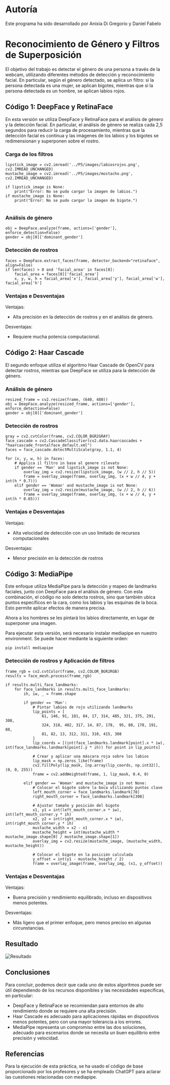 # Autoría
Este programa ha sido desarrollado por Anixia Di Gregorio y Daniel Fabelo 

# Reconocimiento de Género y Filtros de Superposición

El objetivo del trabajo es detectar el género de una persona a través de la webcam, utilizando diferentes métodos de detección y reconocimiento facial. En particular, según el género detectado, se aplica un filtro: si la persona detectada es una mujer, se aplican bigotes, mientras que si la persona detectada es un hombre, se aplican labios rojos.

## Código 1: DeepFace y RetinaFace

En esta versión se utiliza DeepFace y RetinaFace para el análisis de género y la detección facial. En particular, el análisis de género se realiza cada 2,5 segundos para reducir la carga de procesamiento, mientras que la detección facial es continua y las imágenes de los labios y los bigotes se redimensionan y superponen sobre el rostro.

### Carga de los filtros
```
lipstick_image = cv2.imread('../P5/images/labiosrojos.png', cv2.IMREAD_UNCHANGED)
mustache_image = cv2.imread('../P5/images/mostacho.png', cv2.IMREAD_UNCHANGED)

if lipstick_image is None:
    print("Error: No se pudo cargar la imagen de labios.")
if mustache_image is None:
    print("Error: No se pudo cargar la imagen de bigote.") 
    
```

### Análisis de género
```
obj = DeepFace.analyze(frame, actions=['gender'], enforce_detection=False)
gender = obj[0]['dominant_gender']
```

### Detección de rostros
```
faces = DeepFace.extract_faces(frame, detector_backend="retinaface", align=False)
if len(faces) > 0 and 'facial_area' in faces[0]:
    facial_area = faces[0]['facial_area']
    x, y, w, h = facial_area['x'], facial_area['y'], facial_area['w'], facial_area['h']
```

### Ventajas e Desventajas
Ventajas: 
* Alta precisión en la detección de rostros y en el análisis de género.

Desventajas: 
* Requiere mucha potencia computacional.

## Código 2: Haar Cascade

El segundo enfoque utiliza el algoritmo Haar Cascade de OpenCV para detectar rostros, mientras que DeepFace se utiliza para la detección de género.

### Análisis de género
```
resized_frame = cv2.resize(frame, (640, 480))
obj = DeepFace.analyze(resized_frame, actions=['gender'], enforce_detection=False)
gender = obj[0]['dominant_gender']
```

### Detección de rostros
```
gray = cv2.cvtColor(frame, cv2.COLOR_BGR2GRAY)
face_cascade = cv2.CascadeClassifier(cv2.data.haarcascades + "haarcascade_frontalface_default.xml")
faces = face_cascade.detectMultiScale(gray, 1.1, 4)

for (x, y, w, h) in faces:
    # Applica il filtro in base al genere rilevato
    if gender == 'Man' and lipstick_image is not None:
        overlay_img = cv2.resize(lipstick_image, (w // 2, h // 5))
        frame = overlay_image(frame, overlay_img, (x + w // 4, y + int(h * 0.7)))
    elif gender == 'Woman' and mustache_image is not None:
        overlay_img = cv2.resize(mustache_image, (w // 2, h // 6))
        frame = overlay_image(frame, overlay_img, (x + w // 4, y + int(h * 0.65)))
```
### Ventajas e Desventajas
Ventajas: 
* Alta velocidad de detección con un uso limitado de recursos computacionales

Desventajas: 
* Menor precisión en la detección de rostros

## Código 3: MediaPipe

Este enfoque utiliza MediaPipe para la detección y mapeo de landmarks faciales, junto con DeepFace para el análisis de género. Con esta combinación, el código no solo detecta rostros, sino que también ubica puntos específicos en la cara, como los labios y las esquinas de la boca. Esto permite aplicar efectos de manera precisa.

Ahora a los hombres se les pintará los labios directamente, en lugar de superponer una imagen.

Para ejecutar esta versión, será necesario instalar mediapipe en nuestro environment. Se puede hacer mediante la siguiente orden:
```
pip install mediapipe

```

### Detección de rostros y Aplicación de filtros
```
frame_rgb = cv2.cvtColor(frame, cv2.COLOR_BGR2RGB)
results = face_mesh.process(frame_rgb)

if results.multi_face_landmarks:
    for face_landmarks in results.multi_face_landmarks:
        ih, iw, _ = frame.shape

        if gender == 'Man':
            # Pintar labios de rojo utilizando landmarks
            lip_points = [
                61, 146, 91, 181, 84, 17, 314, 405, 321, 375, 291, 308,
                324, 318, 402, 317, 14, 87, 178,  95, 88, 178, 191, 80,
                81, 82, 13, 312, 311, 310, 415, 308
            ]
            lip_coords = [(int(face_landmarks.landmark[point].x * iw), int(face_landmarks.landmark[point].y * ih)) for point in lip_points]
            
            # Crear y aplicar una máscara roja sobre los labios
            lip_mask = np.zeros_like(frame)
            cv2.fillPoly(lip_mask, [np.array(lip_coords, np.int32)], (0, 0, 255))
            frame = cv2.addWeighted(frame, 1, lip_mask, 0.4, 0)

        elif gender == 'Woman' and mustache_image is not None:
            # Colocar el bigote sobre la boca utilizando puntos clave
            left_mouth_corner = face_landmarks.landmark[78]
            right_mouth_corner = face_landmarks.landmark[308]

            # Ajustar tamaño y posición del bigote
            x1, y1 = int(left_mouth_corner.x * iw), int(left_mouth_corner.y * ih)
            x2, y2 = int(right_mouth_corner.x * iw), int(right_mouth_corner.y * ih)
            mustache_width = x2 - x1
            mustache_height = int(mustache_width * mustache_image.shape[0] / mustache_image.shape[1])
            overlay_img = cv2.resize(mustache_image, (mustache_width, mustache_height))
            
            # Colocar el bigote en la posición calculada
            y_offset = int(y1 - mustache_height / 2)
            frame = overlay_image(frame, overlay_img, (x1, y_offset))

```

### Ventajas e Desventajas
Ventajas: 
* Buena precisión y rendimiento equilibrado, incluso en dispositivos menos potentes.

Desventajas: 
* Más ligero que el primer enfoque, pero menos preciso en algunas circunstancias.

## Resultado
![Resultado](images/resultado_gif.gif)

## Conclusiones

Para concluir, podemos decir que cada uno de estos algoritmos puede ser útil dependiendo de los recursos disponibles y las necesidades específicas, en particular: 
* DeepFace y RetinaFace se recomiendan para entornos de alto rendimiento donde se requiere una alta precisión. 
* Haar Cascade es adecuado para aplicaciones rápidas en dispositivos menos potentes, pero con una mayor tolerancia a los errores. 
* MediaPipe representa un compromiso entre las dos soluciones, adecuado para escenarios donde se necesita un buen equilibrio entre precisión y velocidad.

## Referencias

Para la ejecución de esta práctica, se ha usado el código de base proporcionado por los profesores y se ha empleado ChatGPT para aclarar las cuestiones relacionadas con mediapipe.